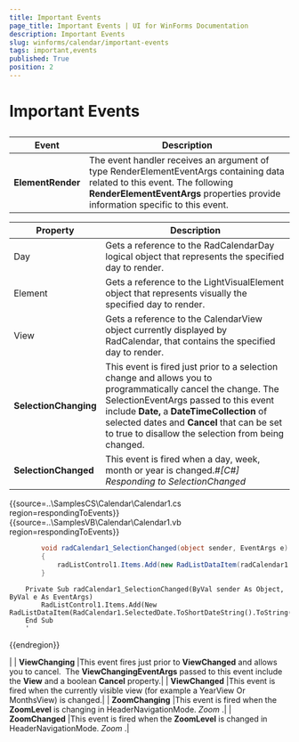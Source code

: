 ```yaml
---
title: Important Events
page_title: Important Events | UI for WinForms Documentation
description: Important Events
slug: winforms/calendar/important-events
tags: important,events
published: True
position: 2
---
```


# Important Events



## 


|  __Event__  |  __Description__  |
| ------ | ------ |
| __ElementRender__ |The event handler receives an argument of type RenderElementEventArgs containing data related to this event. The following __RenderElementEventArgs__ properties provide information specific to this event.


| Property | Description |
| ------ | ------ |
|Day|Gets a reference to the RadCalendarDay logical object that represents the specified day to render.|
|Element|Gets a reference to the LightVisualElement object that represents visually the specified day to render.|
|View|Gets a reference to the CalendarView object currently displayed by RadCalendar, that contains the specified day to render.||
| __SelectionChanging__ |This event is fired just prior to a selection change and allows you to programmatically cancel the change. The SelectionEventArgs passed to this event include __Date,__ a __DateTimeCollection__ of selected dates and __Cancel__ that can be set to true to disallow the selection from being changed.|
| __SelectionChanged__ |This event is fired when a day, week, month or year is changed.#_[C#] Responding to SelectionChanged_

	



{{source=..\SamplesCS\Calendar\Calendar1.cs region=respondingToEvents}} 
{{source=..\SamplesVB\Calendar\Calendar1.vb region=respondingToEvents}} 

````C#
        void radCalendar1_SelectionChanged(object sender, EventArgs e)
        {
            radListControl1.Items.Add(new RadListDataItem(radCalendar1.SelectedDate.ToShortDateString().ToString()));
        }
````
````VB.NET
    Private Sub radCalendar1_SelectionChanged(ByVal sender As Object, ByVal e As EventArgs)
        RadListControl1.Items.Add(New RadListDataItem(RadCalendar1.SelectedDate.ToShortDateString().ToString()))
    End Sub
    '
````

{{endregion}} 


|
| __ViewChanging__ |This event fires just prior to __ViewChanged__ and allows you to cancel.  The __ViewChangingEventArgs__ passed to this event include the __View__ and a boolean __Cancel__ property.|
| __ViewChanged__ |This event is fired when the currently visible view (for example a YearView Or MonthsView) is changed.|
| __ZoomChanging__ |This event is fired when the __ZoomLevel__ is changing in HeaderNavigationMode. *Zoom* .|
| __ZoomChanged__ |This event is fired when the __ZoomLevel__ is changed in HeaderNavigationMode. *Zoom* .|
